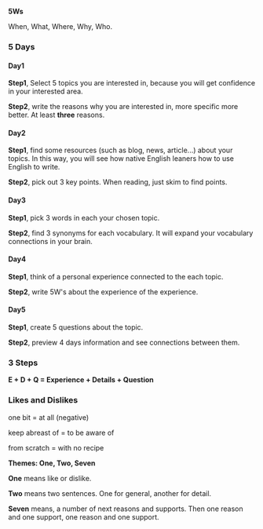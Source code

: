 

**5Ws**

When, What, Where, Why, Who.

### 5 Days

#### Day1

**Step1**, Select 5 topics you are interested in, because you will get confidence in your interested area.

**Step2**, write the reasons why you are interested in, more specific more better. At least **three** reasons.

#### Day2

**Step1**, find some resources (such as blog, news, article...) about your topics. In this way, you will see how native English leaners how to use English to write.

**Step2**, pick out 3 key points. When reading, just skim to find points.

#### Day3

**Step1**, pick 3 words in each your chosen topic.

**Step2**, find 3 synonyms for each vocabulary. It will expand your vocabulary connections in your brain.

#### Day4

**Step1**, think of a personal experience connected to the each topic.

**Step2**, write 5W's about the experience of the experience.

#### Day5

**Step1**, create 5 questions about the topic.

**Step2**, preview 4 days information and see connections between them.

### 3 Steps

**E + D + Q = Experience + Details + Question**

### Likes and Dislikes

one bit = at all (negative)

keep abreast of = to be aware of

from scratch = with no recipe

**Themes: One, Two, Seven**

**One** means like or dislike.

**Two** means two sentences. One for general, another for detail.

**Seven** means, a number of next reasons and supports. Then one reason and one support, one reason and one support.
